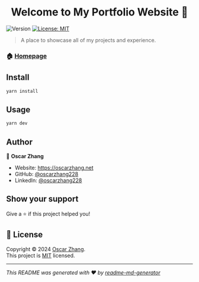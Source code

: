<h1 align="center">Welcome to My Portfolio Website 👋</h1>
<p>
  <img alt="Version" src="https://img.shields.io/badge/version-0.0.0-blue.svg?cacheSeconds=2592000" />
  <a href="https://opensource.org/license/mit" target="_blank">
    <img alt="License: MIT" src="https://img.shields.io/badge/License-MIT-yellow.svg" />
  </a>
</p>

> A place to showcase all of my projects and experience.

### 🏠 [Homepage](https://oscarzhang.net)

## Install

```sh
yarn install
```

## Usage

```sh
yarn dev
```

## Author

👤 **Oscar Zhang**

* Website: https://oscarzhang.net
* GitHub: [@oscarzhang228](https://github.com/oscarzhang228)
* LinkedIn: [@oscarzhang228](https://linkedin.com/in/oscarzhang228)

## Show your support

Give a ⭐️ if this project helped you!

## 📝 License

Copyright © 2024 [Oscar Zhang](https://github.com/oscarzhang228).<br />
This project is [MIT](https://opensource.org/license/mit) licensed.

***
_This README was generated with ❤️ by [readme-md-generator](https://github.com/kefranabg/readme-md-generator)_
